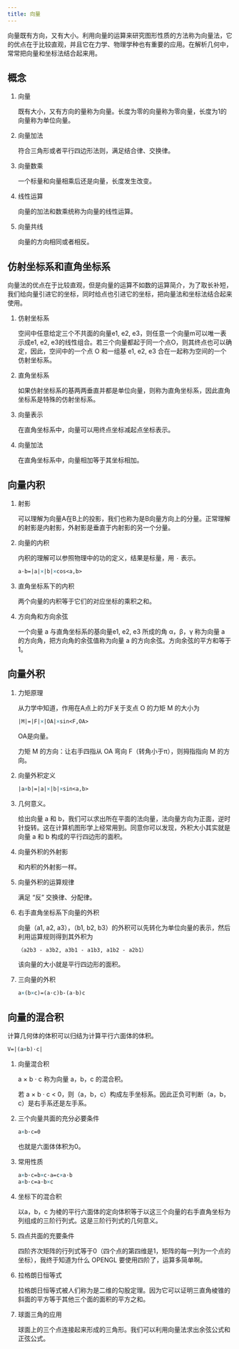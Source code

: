 ```yaml
---
title: 向量
---
```


向量既有方向，又有大小。利用向量的运算来研究图形性质的方法称为向量法，它的优点在于比较直观，并且它在力学、物理学种也有重要的应用。在解析几何中，常常把向量和坐标法结合起来用。

## 概念

1. 向量

   既有大小，又有方向的量称为向量。长度为零的向量称为零向量，长度为1的向量称为单位向量。

2. 向量加法

   符合三角形或者平行四边形法则，满足结合律、交换律。

3. 向量数乘

   一个标量和向量相乘后还是向量，长度发生改变。

4. 线性运算

   向量的加法和数乘统称为向量的线性运算。

5. 向量共线

   向量的方向相同或者相反。

##  仿射坐标系和直角坐标系

向量法的优点在于比较直观，但是向量的运算不如数的运算简介，为了取长补短，我们给向量引进它的坐标，同时给点也引进它的坐标，把向量法和坐标法结合起来使用。

1. 仿射坐标系

   空间中任意给定三个不共面的向量e1, e2, e3，则任意一个向量m可以唯一表示成e1, e2, e3的线性组合。若三个向量都起于同一个点O，则其终点也可以确定，因此，空间中的一个点 O 和一组基 e1, e2, e3 合在一起称为空间的一个仿射坐标系。

2. 直角坐标系

   如果仿射坐标系的基两两垂直并都是单位向量，则称为直角坐标系，因此直角坐标系是特殊的仿射坐标系。

3. 向量表示

   在直角坐标系中，向量可以用终点坐标减起点坐标表示。

4. 向量加法

   在直角坐标系中，向量相加等于其坐标相加。

## 向量内积

1. 射影

   可以理解为向量A在B上的投影，我们也称为是B向量方向上的分量。正常理解的射影是内射影，外射影是垂直于内射影的另一个分量。

2. 向量的内积

   内积的理解可以参照物理中的功的定义，结果是标量，用 `·` 表示。

   ```latex
   a·b=|a|×|b|×cos<a,b>
   ```

3. 直角坐标系下的内积

   两个向量的内积等于它们的对应坐标的乘积之和。

4. 方向角和方向余弦

   一个向量 a 与直角坐标系的基向量e1, e2, e3 所成的角 α，β，γ 称为向量 a 的方向角，把方向角的余弦值称为向量 a 的方向余弦。方向余弦的平方和等于 1。

## 向量外积

1. 力矩原理

   从力学中知道，作用在A点上的力F关于支点 O 的力矩 M 的大小为

   ```latex
   |M|=|F|×|OA|×sin<F,OA> 
   ```

   OA是向量。

   力矩 M 的方向：让右手四指从 OA 弯向 F（转角小于π），则拇指指向 M 的方向。

2. 向量外积定义

   ```latex
   |a×b|=|a|×|b|×sin<a,b>
   ```

3. 几何意义。

   给出向量 a 和 b，我们可以求出所在平面的法向量，法向量方向为正面，逆时针旋转。这在计算机图形学上经常用到。同意你可以发现，外积大小其实就是向量 a 和 b 构成的平行四边形的面积。

4. 向量外积的外射影

   和内积的外射影一样。

5. 向量外积的运算规律

   满足 “反” 交换律、分配律。

6. 右手直角坐标系下向量的外积

   向量（a1, a2, a3），（b1, b2, b3）的外积可以先转化为单位向量的表示，然后利用运算规则得到其外积为

   ```latex
   （a2b3 - a3b2, a3b1 - a1b3, a1b2 - a2b1）
   ```

   该向量的大小就是平行四边形的面积。

7. 三向量的外积

   ```latex
   a×(b×c)=(a·c)b-(a·b)c
   ```

## 向量的混合积

计算几何体的体积可以归结为计算平行六面体的体积。

```latex
V=|(a×b)·c|
```

1. 向量混合积

   a × b · c 称为向量 a，b，c 的混合积。

   若 a × b · c < 0，则（a，b，c）构成左手坐标系。因此正负可判断（a，b，c）是右手系还是左手系。

2. 三个向量共面的充分必要条件

   ```latex
   a×b·c=0
   ```

   也就是六面体体积为0。

3. 常用性质

   ```latex
   a×b·c=b×c·a=c×a·b
   a×b·c=a·b×c
   ```

4. 坐标下的混合积

   以a，b，c 为棱的平行六面体的定向体积等于以这三个向量的右手直角坐标为列组成的三阶行列式。这是三阶行列式的几何意义。

5. 四点共面的充要条件

   四阶齐次矩阵的行列式等于0（四个点的第四维是1，矩阵的每一列为一个点的坐标），我终于知道为什么 OPENGL 要使用四阶了，运算多简单啊。

6. 拉格朗日恒等式

   拉格朗日恒等式被人们称为是二维的勾股定理。因为它可以证明三直角棱锥的斜面的平方等于其他三个面的面积的平方之和。

7. 球面三角的应用

   球面上的三个点连接起来形成的三角形。我们可以利用向量法求出余弦公式和正弦公式。

